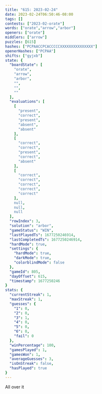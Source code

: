 ```yaml
---
title: "615: 2023-02-24"
date: 2023-02-24T06:50:46-08:00
tags: []
contests: ["2023-02-orate"]
words: ["orate","arrow","arbor"]
openers: ["orate"]
middlers: ["arrow"]
puzzles: [615]
hashes: ["PCPAACCPCACCCCCXXXXXXXXXXXXXXX"]
openerHashes: ["PCPAA"]
shifts: ["gyjxb"]
state: {
  "boardState": [
    "orate",
    "arrow",
    "arbor",
    "",
    "",
    ""
  ],
  "evaluations": [
    [
      "present",
      "correct",
      "present",
      "absent",
      "absent"
    ],
    [
      "correct",
      "correct",
      "present",
      "correct",
      "absent"
    ],
    [
      "correct",
      "correct",
      "correct",
      "correct",
      "correct"
    ],
    null,
    null,
    null
  ],
  "rowIndex": 3,
  "solution": "arbor",
  "gameStatus": "WIN",
  "lastPlayedTs": 1677250246914,
  "lastCompletedTs": 1677250246914,
  "hardMode": true,
  "settings": {
    "hardMode": true,
    "darkMode": true,
    "colorblindMode": false
  },
  "gameId": 805,
  "dayOffset": 615,
  "timestamp": 1677250246
}
stats: {
  "currentStreak": 1,
  "maxStreak": 1,
  "guesses": {
    "1": 0,
    "2": 0,
    "3": 1,
    "4": 0,
    "5": 0,
    "6": 0,
    "fail": 0
  },
  "winPercentage": 100,
  "gamesPlayed": 1,
  "gamesWon": 1,
  "averageGuesses": 3,
  "isOnStreak": false,
  "hasPlayed": true
}
---
```

<!-- more -->
All over it
